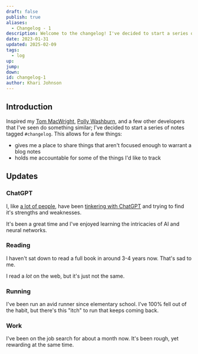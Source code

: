 ```yaml
---
draft: false
publish: true
aliases:
  - Changelog - 1
description: Welcome to the changelog! I've decided to start a series of notes tagged 'changelog' that let me share the things I've been enjoying recently.
date: 2023-01-31
updated: 2025-02-09
tags:
  - log
up: 
jump: 
down: 
id: changelog-1
author: Khari Johnson
---
```


## Introduction

Inspired my [Tom MacWright](https://macwright.com), [Polly Washburn](https://codyssia.com),
and a few other developers that I've seen do something similar; I've decided to start a series of notes tagged `#changelog`. This allows for a few things:

- gives me a place to share things that aren't focused enough to warrant a blog notes
- holds me accountable for some of the things I'd like to track

## Updates

### ChatGPT

I, like [a lot of people](chatgpt-userbase-record), have been [tinkering with ChatGPT](/blogging-with-chatgpt) and trying to find it's strengths and weaknesses.

It's been a great time and I've enjoyed learning the intricacies of AI and neural networks.

### Reading

I haven't sat down to read a full book in around 3-4 years now. That's sad to me.

I read a _lot_ on the web, but it's just not the same.

### Running

I've been run an avid runner since elementary school.
I've 100% fell out of the habit, but there's this "itch" to run that keeps coming back.

### Work

I've been on the job search for about a month now. It's been rough, yet rewarding at the same time.

<!-- References -->

[chatgpt-userbase-record]: https://www.reuters.com/technology/chatgpt-sets-record-fastest-growing-user-base-analyst-note-2023-02-01/ 'ChatGPT sets record for fastest-growing user base'
